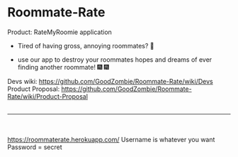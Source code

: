 # Roommate-Rate

Product: RateMyRoomie application

- Tired of having gross, annoying roommates? 🤮

- use our app to destroy your roommates hopes and dreams of ever finding another roommate! 🎆 🎆

Devs wiki: https://github.com/GoodZombie/Roommate-Rate/wiki/Devs <br>
Product Proposal: https://github.com/GoodZombie/Roommate-Rate/wiki/Product-Proposal
<br><br>
***
<br><br>
https://roommaterate.herokuapp.com/
Username is whatever you want <br>
Password = secret

